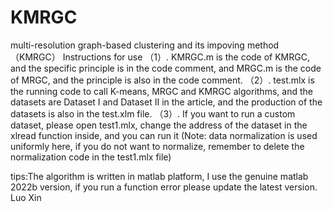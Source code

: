 # KMRGC
multi-resolution graph-based clustering and its impoving method（KMRGC）
Instructions for use
（1）. KMRGC.m is the code of KMRGC, and the specific principle is in the code comment, and MRGC.m is the code of MRGC, 
    and the principle is also in the code comment.
（2）. test.mlx is the running code to call K-means, MRGC and KMRGC algorithms, and the datasets are Dataset Ⅰ and Dataset Ⅱ in the article, 
    and the production of the datasets is also in the test.xlm file.
（3）. If you want to run a custom dataset, please open test1.mlx, change the address of the dataset in the xlread function inside, 
    and you can run it (Note: data normalization is used uniformly here, if you do not want to normalize, remember to delete the normalization code in the test1.mlx file)

tips:The algorithm is written in matlab platform, I use the genuine matlab 2022b version, if you run a function error please update the latest version.
 Luo Xin
